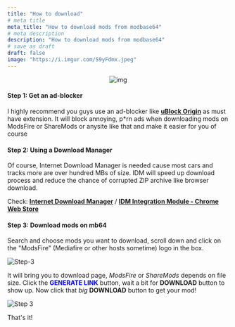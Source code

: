 ```yaml
---
title: "How to download"
# meta title
meta_title: "How to download mods from modbase64"
# meta description
description: "How to download mods from modbase64"
# save as draft
draft: false
image: "https://i.imgur.com/S9yFdmx.jpeg"
---
```

<center>

![img](https://i.imgur.com/e7BCssc.png)

</center>

#### Step 1: Get an ad-blocker

I highly recommend you guys use an ad-blocker like [**uBlock Origin**](https://github.com/gorhill/uBlock) as must have extension. It will block annoying, p\*rn ads when downloading mods on ModsFire or ShareMods or anysite like that and make it easier for you of course 

#### Step 2: Using a Download Manager

Of course, Internet Download Manager is needed cause most cars and tracks more are over hundred MBs of size. IDM will speed up download process and reduce the chance of corrupted ZIP archive like browser download.

Check: [**Internet Download Manager**](https://www.internetdownloadmanager.com/) / [**IDM Integration Module - Chrome Web Store**](https://chromewebstore.google.com/detail/idm-integration-module/ngpampappnmepgilojfohadhhmbhlaek)

#### Step 3: Download mods on mb64

Search and choose mods you want to download, scroll down and click on the "ModsFire" (Mediafire or other hosts sometime) logo in the box.

![Step-3](https://i.imgur.com/NHYntbi.png)

It will bring you to download page, *ModsFire* or *ShareMods* depends on file size. Click the <span style="color:blue">**GENERATE LINK**</span> button, wait a bit for **DOWNLOAD** button to show up. Now click that *big* **DOWNLOAD** button to get your mod!

![Step 3](https://i.imgur.com/7KUcUdw.png)
 

That's it!

